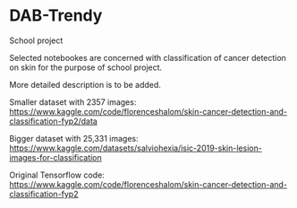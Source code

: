 # DAB-Trendy
School project

Selected notebookes are concerned with classification of cancer detection on skin for the purpose of school project.

More detailed description is to be added.

Smaller dataset with 2357 images:
https://www.kaggle.com/code/florenceshalom/skin-cancer-detection-and-classification-fyp2/data

Bigger dataset with 25,331 images:
https://www.kaggle.com/datasets/salviohexia/isic-2019-skin-lesion-images-for-classification

Original Tensorflow code:
https://www.kaggle.com/code/florenceshalom/skin-cancer-detection-and-classification-fyp2
